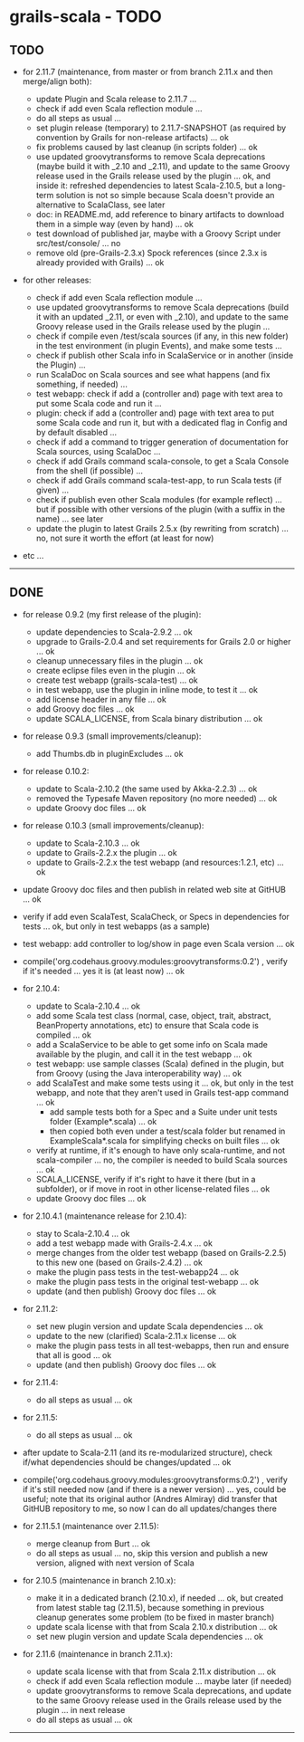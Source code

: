 grails-scala - TODO
===================

TODO
----

- for 2.11.7 (maintenance, from master or from branch 2.11.x and then merge/align both):
	- update Plugin and Scala release to 2.11.7 ...
	- check if add even Scala reflection module ...
	- do all steps as usual ...
	- set plugin release (temporary) to 2.11.7-SNAPSHOT (as required by convention by Grails for non-release artifacts) ... ok
	- fix problems caused by last cleanup (in scripts folder) ... ok
	- use updated groovytransforms to remove Scala deprecations (maybe build it with _2.10 and _2.11), and update to the same Groovy release used in the Grails release used by the plugin ... ok, and inside it: refreshed dependencies to latest Scala-2.10.5, but a long-term solution is not so simple because Scala doesn't provide an alternative to ScalaClass, see later
	- doc: in README.md, add reference to binary artifacts to download them in a simple way (even by hand) ... ok
	- test download of published jar, maybe with a Groovy Script under src/test/console/ ... no
	- remove old (pre-Grails-2.3.x) Spock references (since 2.3.x is already provided with Grails) ... ok


- for other releases:
	- check if add even Scala reflection module ...
	- use updated groovytransforms to remove Scala deprecations (build it with an updated _2.11, or even with _2.10), and update to the same Groovy release used in the Grails release used by the plugin ...
	- check if compile even /test/scala sources (if any, in this new folder) in the test environment (in plugin Events), and make some tests ...
	- check if publish other Scala info in ScalaService or in another (inside the Plugin) ...
	- run ScalaDoc on Scala sources and see what happens (and fix something, if needed) ...
	- test webapp: check if add a (controller and) page with text area to put some Scala code and run it ...
	- plugin: check if add a (controller and) page with text area to put some Scala code and run it, but with a dedicated flag in Config and by default disabled ...
	- check if add a command to trigger generation of documentation for Scala sources, using ScalaDoc ...
	- check if add Grails command scala-console, to get a Scala Console from the shell (if possible) ...
	- check if add Grails command scala-test-app, to run Scala tests (if given) ...
	- check if publish even other Scala modules (for example reflect) ... but if possible with other versions of the plugin (with a suffix in the name) ... see later
	- update the plugin to latest Grails 2.5.x (by rewriting from scratch) ... no, not sure it worth the effort (at least for now)


- etc ...

---------------


DONE
----

- for release 0.9.2 (my first release of the plugin):
    + update dependencies to Scala-2.9.2 ... ok
    + upgrade to Grails-2.0.4 and set requirements for Grails 2.0 or higher ... ok
    + cleanup unnecessary files in the plugin ... ok
    + create eclipse files even in the plugin ... ok
    + create test webapp (grails-scala-test) ... ok
    + in test webapp, use the plugin in inline mode, to test it ... ok
    + add license header in any file ... ok
    + add Groovy doc files ... ok
    + update SCALA_LICENSE, from Scala binary distribution ... ok

- for release 0.9.3 (small improvements/cleanup):
    + add Thumbs.db in pluginExcludes ... ok

- for release 0.10.2:
	- update to Scala-2.10.2 (the same used by Akka-2.2.3) ... ok
	- removed the Typesafe Maven repository (no more needed) ... ok
	- update Groovy doc files ... ok

- for release 0.10.3 (small improvements/cleanup):
	- update to Scala-2.10.3 ... ok
	- update to Grails-2.2.x the plugin ... ok
	- update to Grails-2.2.x the test webapp (and resources:1.2.1, etc) ... ok

- update Groovy doc files and then publish in related web site at GitHUB ... ok
- verify if add even ScalaTest, ScalaCheck, or Specs in dependencies for tests ... ok, but only in test webapps (as a sample)
- test webapp: add controller to log/show in page even Scala version ... ok
- compile('org.codehaus.groovy.modules:groovytransforms:0.2') , verify if it's needed ... yes it is (at least now) ... ok

- for 2.10.4:
	- update to Scala-2.10.4 ... ok
    - add some Scala test class (normal, case, object, trait, abstract, BeanProperty annotations, etc) to ensure that Scala code is compiled ... ok
	- add a ScalaService to be able to get some info on Scala made available by the plugin, and call it in the test webapp ... ok
	- test webapp: use sample classes (Scala) defined in the plugin, but from Groovy (using the Java interoperability way) ... ok
	- add ScalaTest and make some tests using it ... ok, but only in the test webapp, and note that they aren't used in Grails test-app command ... ok
		- add sample tests both for a Spec and a Suite under unit tests folder (Example*.scala) ... ok
		- then copied both even under a test/scala folder but renamed in ExampleScala*.scala for simplifying checks on built files ... ok
    - verify at runtime, if it's enough to have only scala-runtime, and not scala-compiler ... no, the compiler is needed to build Scala sources ... ok
    - SCALA_LICENSE, verify if it's right to have it there (but in a subfolder), or if move in root in other license-related files ... ok
	- update Groovy doc files ... ok

- for 2.10.4.1 (maintenance release for 2.10.4):
	- stay to Scala-2.10.4 ... ok
	- add a test webapp made with Grails-2.4.x ... ok
	- merge changes from the older test webapp (based on Grails-2.2.5) to this new one (based on Grails-2.4.2) ... ok
	- make the plugin pass tests in the test-webapp24 ... ok
	- make the plugin pass tests in the original test-webapp ... ok
	- update (and then publish) Groovy doc files ... ok

- for 2.11.2:
	- set new plugin version and update Scala dependencies ... ok
	- update to the new (clarified) Scala-2.11.x license ... ok
	- make the plugin pass tests in all test-webapps, then run and ensure that all is good ... ok
	- update (and then publish) Groovy doc files ... ok

- for 2.11.4:
	- do all steps as usual ... ok

- for 2.11.5:
	- do all steps as usual ... ok

- after update to Scala-2.11 (and its re-modularized structure), check if/what dependencies should be changes/updated ... ok
- compile('org.codehaus.groovy.modules:groovytransforms:0.2') , verify if it's still needed now (and if there is a newer version) ... yes, could be useful; note that its original author (Andres Almiray) did transfer that GitHUB repository to me, so now I can do all updates/changes there

- for 2.11.5.1 (maintenance over 2.11.5):
	- merge cleanup from Burt ... ok
	- do all steps as usual ... no, skip this version and publish a new version, aligned with next version of Scala

- for 2.10.5 (maintenance in branch 2.10.x):
	- make it in a dedicated branch (2.10.x), if needed ... ok, but created from latest stable tag (2.11.5), because something in previous cleanup generates some problem (to be fixed in master branch)
	- update scala license with that from Scala 2.10.x distribution ... ok
	- set new plugin version and update Scala dependencies ... ok

- for 2.11.6 (maintenance in branch 2.11.x):
	- update scala license with that from Scala 2.11.x distribution ... ok
	- check if add even Scala reflection module ... maybe later (if needed)
	- update groovytransforms to remove Scala deprecations, and update to the same Groovy release used in the Grails release used by the plugin ... in next release
	- do all steps as usual ... ok


---------------
